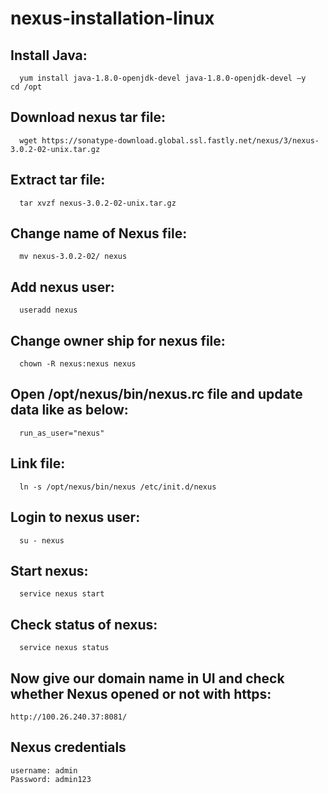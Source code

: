 # nexus-installation-linux

## Install Java:
	  yum install java-1.8.0-openjdk-devel java-1.8.0-openjdk-devel –y
    cd /opt
## Download nexus tar file:
	  wget https://sonatype-download.global.ssl.fastly.net/nexus/3/nexus-3.0.2-02-unix.tar.gz
## Extract tar file:
	  tar xvzf nexus-3.0.2-02-unix.tar.gz
## Change name of Nexus file:
	  mv nexus-3.0.2-02/ nexus
## Add nexus user: 
	  useradd nexus
## Change owner ship for nexus file:
	  chown -R nexus:nexus nexus
## Open /opt/nexus/bin/nexus.rc file and update data like as below:
	  run_as_user="nexus"
## Link file:
	  ln -s /opt/nexus/bin/nexus /etc/init.d/nexus
## Login to nexus user:
	  su - nexus
## Start nexus:
	  service nexus start
## Check status of nexus:
	  service nexus status
## Now give our domain name in UI and check whether Nexus opened or not with https:
    http://100.26.240.37:8081/
## Nexus credentials
    username: admin
    Password: admin123
